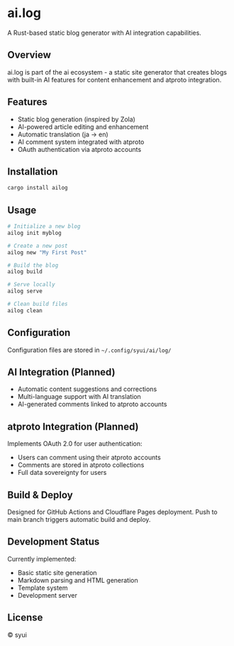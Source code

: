 # ai.log

A Rust-based static blog generator with AI integration capabilities.

## Overview

ai.log is part of the ai ecosystem - a static site generator that creates blogs with built-in AI features for content enhancement and atproto integration.

## Features

- Static blog generation (inspired by Zola)
- AI-powered article editing and enhancement
- Automatic translation (ja → en)
- AI comment system integrated with atproto
- OAuth authentication via atproto accounts

## Installation

```bash
cargo install ailog
```

## Usage

```bash
# Initialize a new blog
ailog init myblog

# Create a new post
ailog new "My First Post"

# Build the blog
ailog build

# Serve locally
ailog serve

# Clean build files
ailog clean
```

## Configuration

Configuration files are stored in `~/.config/syui/ai/log/`

## AI Integration (Planned)

- Automatic content suggestions and corrections
- Multi-language support with AI translation
- AI-generated comments linked to atproto accounts

## atproto Integration (Planned)

Implements OAuth 2.0 for user authentication:
- Users can comment using their atproto accounts
- Comments are stored in atproto collections
- Full data sovereignty for users

## Build & Deploy

Designed for GitHub Actions and Cloudflare Pages deployment. Push to main branch triggers automatic build and deploy.

## Development Status

Currently implemented:
- Basic static site generation
- Markdown parsing and HTML generation
- Template system
- Development server

## License

© syui
